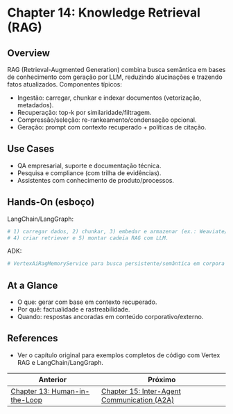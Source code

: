 # Chapter 14: Knowledge Retrieval (RAG)

## Overview

RAG (Retrieval-Augmented Generation) combina busca semântica em bases de conhecimento com geração por LLM, reduzindo alucinações e trazendo fatos atualizados. Componentes típicos:

- Ingestão: carregar, chunkar e indexar documentos (vetorização, metadados).
- Recuperação: top-k por similaridade/filtragem.
- Compressão/seleção: re-rankeamento/condensação opcional.
- Geração: prompt com contexto recuperado + políticas de citação.

## Use Cases

- QA empresarial, suporte e documentação técnica.
- Pesquisa e compliance (com trilha de evidências).
- Assistentes com conhecimento de produto/processos.

## Hands-On (esboço)

LangChain/LangGraph:

```python
# 1) carregar dados, 2) chunkar, 3) embedar e armazenar (ex.: Weaviate/FAISS),
# 4) criar retriever e 5) montar cadeia RAG com LLM.
```

ADK:

```python
# VertexAiRagMemoryService para busca persistente/semântica em corpora do Vertex.
```

## At a Glance

- O que: gerar com base em contexto recuperado.
- Por quê: factualidade e rastreabilidade.
- Quando: respostas ancoradas em conteúdo corporativo/externo.

## References

- Ver o capítulo original para exemplos completos de código com Vertex RAG e LangChain/LangGraph.

<!-- nav-prev-next -->
| Anterior | Próximo |
| --- | --- |
| [Chapter 13: Human-in-the-Loop](chapter-13-human-in-the-loop.md) | [Chapter 15: Inter-Agent Communication (A2A)](chapter-15-inter-agent-communication.md) |
